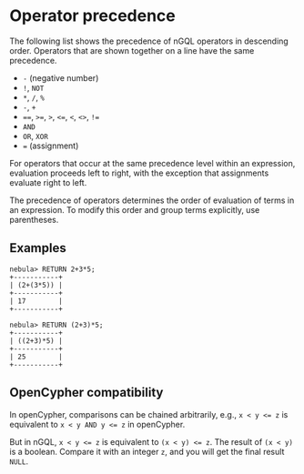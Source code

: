 # Operator precedence

The following list shows the precedence of nGQL operators in descending order. Operators that are shown together on a line have the same precedence.


- `-` (negative number)
- `!`, `NOT`
- `*`, `/`, `%`
- `-`, `+`
- `==`, `>=`, `>`, `<=`, `<`, `<>`, `!=`
- `AND`
- `OR`, `XOR`
- `=` (assignment)

For operators that occur at the same precedence level within an expression, evaluation proceeds left to right, with the exception that assignments evaluate right to left.

The precedence of operators determines the order of evaluation of terms in an expression. To modify this order and group terms explicitly, use parentheses.

## Examples

```ngql
nebula> RETURN 2+3*5;
+-----------+
| (2+(3*5)) |
+-----------+
| 17        |
+-----------+

nebula> RETURN (2+3)*5;
+-----------+
| ((2+3)*5) |
+-----------+
| 25        |
+-----------+
```

## OpenCypher compatibility

In openCypher, comparisons can be chained arbitrarily, e.g., `x < y <= z` is equivalent to `x < y AND y <= z` in openCypher.

But in nGQL, `x < y <= z` is equivalent to `(x < y) <= z`. The result of `(x < y)` is a boolean. Compare it with an integer `z`, and you will get the final result `NULL`.
